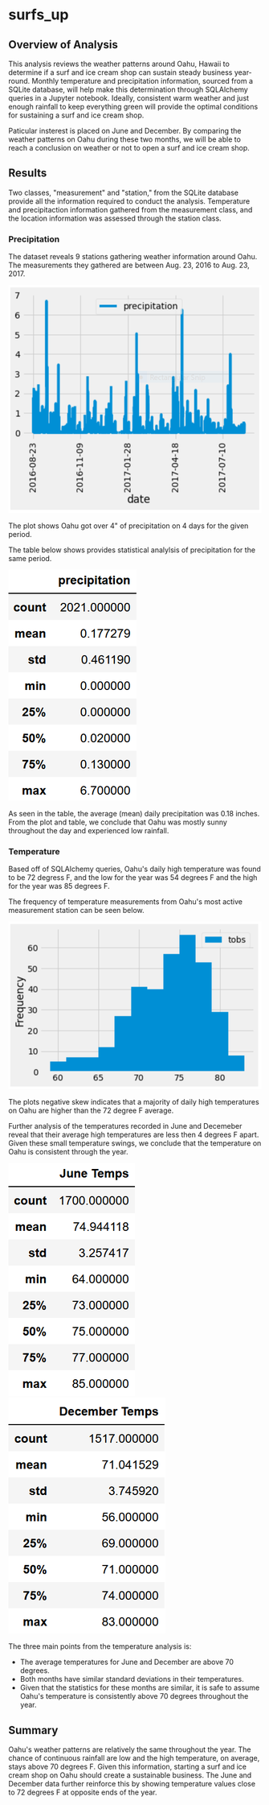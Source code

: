 # surfs_up


## Overview of Analysis

This analysis reviews the weather patterns around Oahu, Hawaii to determine if a surf and ice cream shop can sustain steady business year-round. Monthly temperature and precipitation information, sourced from a SQLite database, will help make this determination through SQLAlchemy queries in a Jupyter notebook. Ideally, consistent warm weather and just enough rainfall to keep everything green will provide the optimal conditions for sustaining a surf and ice cream shop.

Paticular insterest is placed on June and December. By comparing the weather patterns on Oahu during these two months, we will be able to reach a conclusion on weather or not to open a surf and ice cream shop.


## Results
Two classes, "measurement" and "station," from the SQLite database provide all the information required to conduct the analysis. Temperature and precipitaction information gathered from the measurement class, and the location information was assessed through the station class.

### Precipitation
The dataset reveals 9 stations gathering weather information around Oahu. The measurements they gathered are  between Aug. 23, 2016 to Aug. 23, 2017.

![year_rainfall_plot](https://github.com/jp3tty/surfs_up/blob/main/Images/year_rainfall_plot.PNG)

The plot shows Oahu got over 4" of precipitation on 4 days for the given period.

The table below shows provides statistical analylsis of precipitation for the same period.

![year_prec_table](https://github.com/jp3tty/surfs_up/blob/main/Images/year_prec_table.PNG)

As seen in the table, the average (mean) daily precipitation was 0.18 inches. From the plot and table, we conclude that Oahu was mostly sunny throughout the day and experienced low rainfall.

### Temperature
Based off of SQLAlchemy queries, Oahu's daily high temperature was found to be 72 degress F, and the low for the year was 54 degrees F and the high for the year was 85 degrees F.

The frequency of temperature measurements from Oahu's most active measurement station can be seen below.

![year_temp_observed](https://github.com/jp3tty/surfs_up/blob/main/Images/year_temp_observed.PNG)

The plots negative skew indicates that a majority of daily high temperatures on Oahu are higher than the 72 degree F average.

Further analysis of the temperatures recorded in June and Decemeber reveal that their average high temperatures are less then 4 degrees F apart. Given these small temperature swings, we conclude that the temperature on Oahu is consistent through the year.

![june_temps](https://github.com/jp3tty/surfs_up/blob/main/Images/june_temps.PNG) ![dec_temps](https://github.com/jp3tty/surfs_up/blob/main/Images/dec_temps.PNG)

The three main points from the temperature analysis is:
* The average temperatures for June and December are above 70 degrees.
* Both months have similar standard deviations in their temperatures.
* Given that the statistics for these months are similar, it is safe to assume Oahu's temperature is consistently above 70 degrees throughout the year.

## Summary
Oahu's weather patterns are relatively the same throughout the year. The chance of continuous rainfall are low and the high temperature, on average, stays above 70 degrees F. Given this information, starting a surf and ice cream shop on Oahu should create a sustainable business. The June and December data further reinforce this by showing temperature values close to 72 degrees F at opposite ends of the year.
